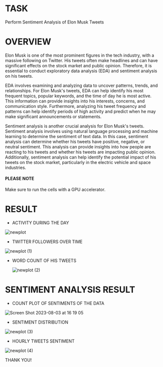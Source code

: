 # TASK 

Perform Sentiment Analysis of Elon Musk Tweets 

# OVERVIEW 

Elon Musk is one of the most prominent figures in the tech industry, with a massive following on Twitter. His tweets often make headlines and can have significant effects on the stock market and public opinion. Therefore, it is essential to conduct exploratory data analysis (EDA) and sentiment analysis on his tweets.

EDA involves examining and analyzing data to uncover patterns, trends, and relationships. For Elon Musk's tweets, EDA can help identify his most frequent topics, popular keywords, and the time of day he is most active. This information can provide insights into his interests, concerns, and communication style. Furthermore, analyzing his tweet frequency and patterns can help identify periods of high activity and predict when he may make significant announcements or statements.

Sentiment analysis is another crucial analysis for Elon Musk's tweets. Sentiment analysis involves using natural language processing and machine learning to determine the sentiment of text data. In this case, sentiment analysis can determine whether his tweets have positive, negative, or neutral sentiment. This analysis can provide insights into how people are reacting to his tweets and whether his tweets are impacting public opinion. Additionally, sentiment analysis can help identify the potential impact of his tweets on the stock market, particularly in the electric vehicle and space industries.

#### PLEASE NOTE 
Make sure to run the cells with a GPU accelerator.

# RESULT 

- ACTIVITY DURING THE DAY
  
![newplot](https://github.com/asselkassenova/data_analyst_portfolio/assets/130527153/50d5efdd-8baf-4b1f-ab9f-d97a43d02399)

- TWITTER FOLLOWERS OVER TIME
  
![newplot (1)](https://github.com/asselkassenova/data_analyst_portfolio/assets/130527153/2560e45e-9d40-470d-8e05-d26ad2c9c69c)

- WORD COUNT OF HIS TWEETS

  ![newplot (2)](https://github.com/asselkassenova/data_analyst_portfolio/assets/130527153/705f16c6-12c1-4531-9c9d-ed4ee20cd1a4)

# SENTIMENT ANALYSIS RESULT 

- COUNT PLOT OF SENTIMENTS OF THE DATA

![Screen Shot 2023-08-03 at 16 19 05](https://github.com/asselkassenova/data_analyst_portfolio/assets/130527153/bd37e27c-b3b9-4a92-92b0-8d1faf22c2d3)

- SENTIMENT DISTRIBUTION
  
![newplot (3)](https://github.com/asselkassenova/data_analyst_portfolio/assets/130527153/a1fa9eea-ea23-4dfd-add5-743168bcaf0d)

- HOURLY TWEETS SENTIMENT

![newplot (4)](https://github.com/asselkassenova/data_analyst_portfolio/assets/130527153/c1c1f34e-fa54-4ff5-b9d0-43f93e7b65d0)

THANK YOU! 





  



  




